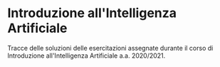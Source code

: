 # Introduzione all'Intelligenza Artificiale
Tracce delle soluzioni delle esercitazioni assegnate durante il corso di Introduzione all'Intelligenza Artificiale a.a. 2020/2021.